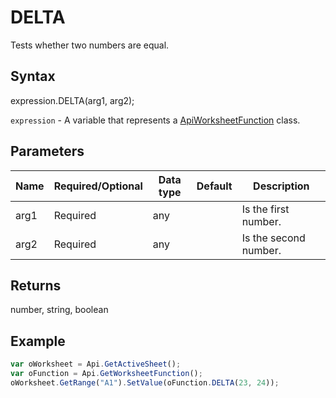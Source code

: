 # DELTA

Tests whether two numbers are equal.

## Syntax

expression.DELTA(arg1, arg2);

`expression` - A variable that represents a [ApiWorksheetFunction](../ApiWorksheetFunction.md) class.

## Parameters

| **Name** | **Required/Optional** | **Data type** | **Default** | **Description** |
| ------------- | ------------- | ------------- | ------------- | ------------- |
| arg1 | Required | any |  | Is the first number. |
| arg2 | Required | any |  | Is the second number. |

## Returns

number, string, boolean

## Example



```javascript
var oWorksheet = Api.GetActiveSheet();
var oFunction = Api.GetWorksheetFunction();
oWorksheet.GetRange("A1").SetValue(oFunction.DELTA(23, 24));
```
